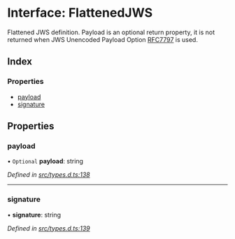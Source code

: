 # Interface: FlattenedJWS

Flattened JWS definition. Payload is an optional return property, it
is not returned when JWS Unencoded Payload Option
[RFC7797](https://tools.ietf.org/html/rfc7797) is used.

## Index

### Properties

* [payload](_types_d_.flattenedjws.md#payload)
* [signature](_types_d_.flattenedjws.md#signature)

## Properties

### payload

• `Optional` **payload**: string

*Defined in [src/types.d.ts:138](https://github.com/panva/jose/blob/v3.3.2/src/types.d.ts#L138)*

___

### signature

•  **signature**: string

*Defined in [src/types.d.ts:139](https://github.com/panva/jose/blob/v3.3.2/src/types.d.ts#L139)*

